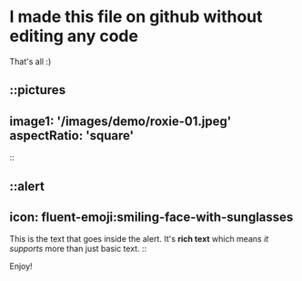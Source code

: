 # I made this file on github without editing any code

That's all :)

::pictures
---
image1: '/images/demo/roxie-01.jpeg'
aspectRatio: 'square'
---
::

::alert
---
icon: fluent-emoji:smiling-face-with-sunglasses
---
This is the text that goes inside the alert. It's **rich text** which means _it supports_ more than just basic text.
::

Enjoy!
